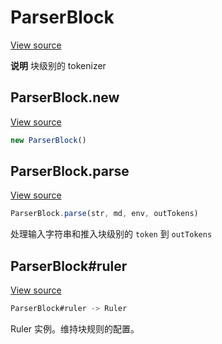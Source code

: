 # ParserBlock

[View source](https://github.com/markdown-it/markdown-it/blob/master/lib/parser_block.js#L6)

**说明** 块级别的 tokenizer

## ParserBlock.new

[View source](https://github.com/markdown-it/markdown-it/blob/master/lib/parser_block.js#L32)

```js
new ParserBlock()
```

## ParserBlock.parse

[View source](https://github.com/markdown-it/markdown-it/blob/master/lib/parser_block.js#L108)

```js
ParserBlock.parse(str, md, env, outTokens)
```

处理输入字符串和推入块级别的 `token` 到 `outTokens`

## ParserBlock#ruler

[View source](https://github.com/markdown-it/markdown-it/blob/master/lib/parser_block.js#L38)

```js
ParserBlock#ruler -> Ruler
```

Ruler 实例。维持块规则的配置。